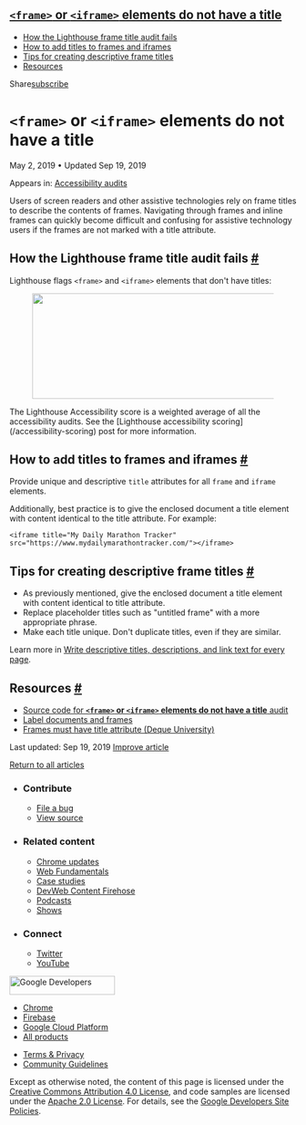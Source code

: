 ## <a href="#lesscodegreaterandltframeandgtlesscodegreater-or-lesscodegreaterandltiframeandgtlesscodegreater-elements-do-not-have-a-title" class="w-toc__header--link"><code>&lt;frame&gt;</code> or <code>&lt;iframe&gt;</code> elements do not have a title</a>

- [How the Lighthouse frame title audit fails](#how-the-lighthouse-frame-title-audit-fails)
- [How to add titles to frames and iframes](#how-to-add-titles-to-frames-and-iframes)
- [Tips for creating descriptive frame titles](#tips-for-creating-descriptive-frame-titles)
- [Resources](#resources)

Share<a href="/newsletter/" class="gc-analytics-event w-actions__fab w-actions__fab--subscribe"><span>subscribe</span></a>

# `<frame>` or `<iframe>` elements do not have a title

May 2, 2019 <span class="w-author__separator">•</span> Updated Sep 19, 2019

<span class="w-post-signpost__title">Appears in:</span> <a href="/lighthouse-accessibility" class="w-post-signpost__link">Accessibility audits</a>

Users of screen readers and other assistive technologies rely on frame titles to describe the contents of frames. Navigating through frames and inline frames can quickly become difficult and confusing for assistive technology users if the frames are not marked with a title attribute.

## How the Lighthouse frame title audit fails <a href="#how-the-lighthouse-frame-title-audit-fails" class="w-headline-link">#</a>

Lighthouse flags `<frame>` and `<iframe>` elements that don't have titles:

<figure><img src="https://web-dev.imgix.net/image/tcFciHGuF3MxnTr1y5ue01OGLBn2/vlHxWKrB3ESjPfmLbuwL.png?auto=format" class="w-screenshot" sizes="(min-width: 800px) 800px, calc(100vw - 48px)" srcset="https://web-dev.imgix.net/image/tcFciHGuF3MxnTr1y5ue01OGLBn2/vlHxWKrB3ESjPfmLbuwL.png?auto=format&amp;w=200 200w, https://web-dev.imgix.net/image/tcFciHGuF3MxnTr1y5ue01OGLBn2/vlHxWKrB3ESjPfmLbuwL.png?auto=format&amp;w=228 228w, https://web-dev.imgix.net/image/tcFciHGuF3MxnTr1y5ue01OGLBn2/vlHxWKrB3ESjPfmLbuwL.png?auto=format&amp;w=260 260w, https://web-dev.imgix.net/image/tcFciHGuF3MxnTr1y5ue01OGLBn2/vlHxWKrB3ESjPfmLbuwL.png?auto=format&amp;w=296 296w, https://web-dev.imgix.net/image/tcFciHGuF3MxnTr1y5ue01OGLBn2/vlHxWKrB3ESjPfmLbuwL.png?auto=format&amp;w=338 338w, https://web-dev.imgix.net/image/tcFciHGuF3MxnTr1y5ue01OGLBn2/vlHxWKrB3ESjPfmLbuwL.png?auto=format&amp;w=385 385w, https://web-dev.imgix.net/image/tcFciHGuF3MxnTr1y5ue01OGLBn2/vlHxWKrB3ESjPfmLbuwL.png?auto=format&amp;w=439 439w, https://web-dev.imgix.net/image/tcFciHGuF3MxnTr1y5ue01OGLBn2/vlHxWKrB3ESjPfmLbuwL.png?auto=format&amp;w=500 500w, https://web-dev.imgix.net/image/tcFciHGuF3MxnTr1y5ue01OGLBn2/vlHxWKrB3ESjPfmLbuwL.png?auto=format&amp;w=571 571w, https://web-dev.imgix.net/image/tcFciHGuF3MxnTr1y5ue01OGLBn2/vlHxWKrB3ESjPfmLbuwL.png?auto=format&amp;w=650 650w, https://web-dev.imgix.net/image/tcFciHGuF3MxnTr1y5ue01OGLBn2/vlHxWKrB3ESjPfmLbuwL.png?auto=format&amp;w=741 741w, https://web-dev.imgix.net/image/tcFciHGuF3MxnTr1y5ue01OGLBn2/vlHxWKrB3ESjPfmLbuwL.png?auto=format&amp;w=845 845w, https://web-dev.imgix.net/image/tcFciHGuF3MxnTr1y5ue01OGLBn2/vlHxWKrB3ESjPfmLbuwL.png?auto=format&amp;w=964 964w, https://web-dev.imgix.net/image/tcFciHGuF3MxnTr1y5ue01OGLBn2/vlHxWKrB3ESjPfmLbuwL.png?auto=format&amp;w=1098 1098w, https://web-dev.imgix.net/image/tcFciHGuF3MxnTr1y5ue01OGLBn2/vlHxWKrB3ESjPfmLbuwL.png?auto=format&amp;w=1252 1252w, https://web-dev.imgix.net/image/tcFciHGuF3MxnTr1y5ue01OGLBn2/vlHxWKrB3ESjPfmLbuwL.png?auto=format&amp;w=1428 1428w, https://web-dev.imgix.net/image/tcFciHGuF3MxnTr1y5ue01OGLBn2/vlHxWKrB3ESjPfmLbuwL.png?auto=format&amp;w=1600 1600w" width="800" height="185" /></figure>The Lighthouse Accessibility score is a weighted average of all the accessibility audits. See the [Lighthouse accessibility scoring](/accessibility-scoring) post for more information.

## How to add titles to frames and iframes <a href="#how-to-add-titles-to-frames-and-iframes" class="w-headline-link">#</a>

Provide unique and descriptive `title` attributes for all `frame` and `iframe` elements.

Additionally, best practice is to give the enclosed document a title element with content identical to the title attribute. For example:

    <iframe title="My Daily Marathon Tracker" src="https://www.mydailymarathontracker.com/"></iframe>

## Tips for creating descriptive frame titles <a href="#tips-for-creating-descriptive-frame-titles" class="w-headline-link">#</a>

- As previously mentioned, give the enclosed document a title element with content identical to title attribute.
- Replace placeholder titles such as "untitled frame" with a more appropriate phrase.
- Make each title unique. Don't duplicate titles, even if they are similar.

Learn more in [Write descriptive titles, descriptions, and link text for every page](/write-descriptive-text).

## Resources <a href="#resources" class="w-headline-link">#</a>

- [Source code for **`<frame>` or `<iframe>` elements do not have a title** audit](https://github.com/GoogleChrome/lighthouse/blob/master/lighthouse-core/audits/accessibility/frame-title.js)
- [Label documents and frames](/labels-and-text-alternatives#label-documents-and-frames)
- [Frames must have title attribute (Deque University)](https://dequeuniversity.com/rules/axe/3.3/frame-title)

<span class="w-mr--sm">Last updated: Sep 19, 2019 </span>[Improve article](https://github.com/GoogleChrome/web.dev/blob/master/src/site/content/en/lighthouse-accessibility/frame-title/index.md)

<a href="/lighthouse-accessibility" class="gc-analytics-event w-article-navigation__link w-article-navigation__link--back w-article-navigation__link--single">Return to all articles</a>

- ### Contribute

  - <a href="https://github.com/GoogleChrome/web.dev/issues/new?assignees=&amp;labels=bug&amp;template=bug_report.md&amp;title=" class="w-footer__linkbox-link">File a bug</a>
  - <a href="https://github.com/googlechrome/web.dev" class="w-footer__linkbox-link">View source</a>

- ### Related content

  - <a href="https://blog.chromium.org/" class="w-footer__linkbox-link">Chrome updates</a>
  - <a href="https://developers.google.com/web/" class="w-footer__linkbox-link">Web Fundamentals</a>
  - <a href="https://developers.google.com/web/showcase/" class="w-footer__linkbox-link">Case studies</a>
  - <a href="https://devwebfeed.appspot.com/" class="w-footer__linkbox-link">DevWeb Content Firehose</a>
  - <a href="/podcasts/" class="w-footer__linkbox-link">Podcasts</a>
  - <a href="/shows/" class="w-footer__linkbox-link">Shows</a>

- ### Connect

  - <a href="https://www.twitter.com/ChromiumDev" class="w-footer__linkbox-link">Twitter</a>
  - <a href="https://www.youtube.com/user/ChromeDevelopers" class="w-footer__linkbox-link">YouTube</a>

<a href="https://developers.google.com/" class="w-footer__utility-logo-link"><img src="/images/lockup-color.png" alt="Google Developers" class="w-footer__utility-logo" width="185" height="33" /></a>

- <a href="https://developer.chrome.com/" class="w-footer__utility-link">Chrome</a>
- <a href="https://firebase.google.com/" class="w-footer__utility-link">Firebase</a>
- <a href="https://cloud.google.com/" class="w-footer__utility-link">Google Cloud Platform</a>
- <a href="https://developers.google.com/products" class="w-footer__utility-link">All products</a>

<!-- -->

- <a href="https://policies.google.com/" class="w-footer__utility-link">Terms &amp; Privacy</a>
- <a href="/community-guidelines/" class="w-footer__utility-link">Community Guidelines</a>

Except as otherwise noted, the content of this page is licensed under the [Creative Commons Attribution 4.0 License](https://creativecommons.org/licenses/by/4.0/), and code samples are licensed under the [Apache 2.0 License](https://www.apache.org/licenses/LICENSE-2.0). For details, see the [Google Developers Site Policies](https://developers.google.com/terms/site-policies).
